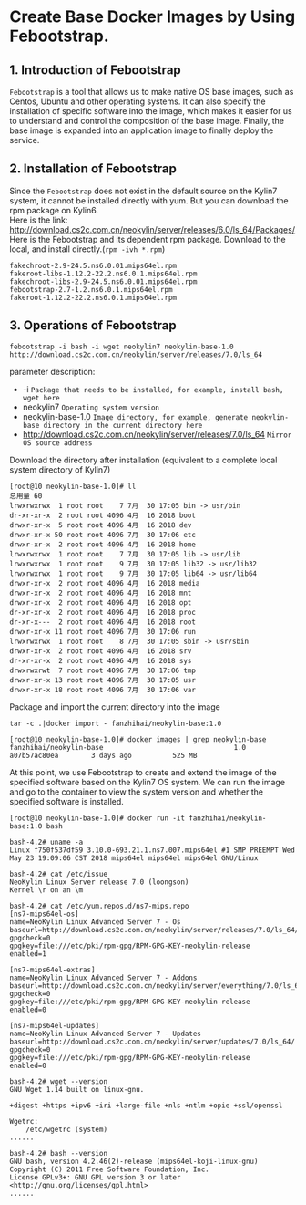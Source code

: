 # Create Base Docker Images by Using Febootstrap.
## 1. Introduction of Febootstrap
  `Febootstrap` is a tool that allows us to make native OS base images, such as Centos, Ubuntu and other operating systems. It can also specify the installation of specific software into the image, which makes it easier for us to understand and control the composition of the base image. Finally, the base image is expanded into an application image to finally deploy the service.

## 2. Installation of Febootstrap
  Since the `Febootstrap` does not exist in the default source on the Kylin7 system, it cannot be installed directly with yum. But you can download the rpm package on Kylin6.<br>
  Here is the link: http://download.cs2c.com.cn/neokylin/server/releases/6.0/ls_64/Packages/<br>
  Here is the Febootstrap and its dependent rpm package. Download to the local, and install directly.(`rpm -ivh *.rpm`)<br>
```
fakechroot-2.9-24.5.ns6.0.01.mips64el.rpm
fakeroot-libs-1.12.2-22.2.ns6.0.1.mips64el.rpm
fakechroot-libs-2.9-24.5.ns6.0.01.mips64el.rpm
febootstrap-2.7-1.2.ns6.0.1.mips64el.rpm
fakeroot-1.12.2-22.2.ns6.0.1.mips64el.rpm
```
## 3. Operations of Febootstrap
```
febootstrap -i bash -i wget neokylin7 neokylin-base-1.0 http://download.cs2c.com.cn/neokylin/server/releases/7.0/ls_64
```
parameter description:
* -i `Package that needs to be installed, for example, install bash, wget here`
* neokylin7      `Operating system version`
* neokylin-base-1.0  `Image directory, for example, generate neokylin-base directory in the current directory here`
* http://download.cs2c.com.cn/neokylin/server/releases/7.0/ls_64    `Mirror OS source address`

Download the directory after installation (equivalent to a complete local system directory of Kylin7)
```
[root@10 neokylin-base-1.0]# ll
总用量 60
lrwxrwxrwx  1 root root    7 7月  30 17:05 bin -> usr/bin
dr-xr-xr-x  2 root root 4096 4月  16 2018 boot
drwxr-xr-x  5 root root 4096 4月  16 2018 dev
drwxr-xr-x 50 root root 4096 7月  30 17:06 etc
drwxr-xr-x  2 root root 4096 4月  16 2018 home
lrwxrwxrwx  1 root root    7 7月  30 17:05 lib -> usr/lib
lrwxrwxrwx  1 root root    9 7月  30 17:05 lib32 -> usr/lib32
lrwxrwxrwx  1 root root    9 7月  30 17:05 lib64 -> usr/lib64
drwxr-xr-x  2 root root 4096 4月  16 2018 media
drwxr-xr-x  2 root root 4096 4月  16 2018 mnt
drwxr-xr-x  2 root root 4096 4月  16 2018 opt
dr-xr-xr-x  2 root root 4096 4月  16 2018 proc
dr-xr-x---  2 root root 4096 4月  16 2018 root
drwxr-xr-x 11 root root 4096 7月  30 17:06 run
lrwxrwxrwx  1 root root    8 7月  30 17:05 sbin -> usr/sbin
drwxr-xr-x  2 root root 4096 4月  16 2018 srv
dr-xr-xr-x  2 root root 4096 4月  16 2018 sys
drwxrwxrwt  7 root root 4096 7月  30 17:06 tmp
drwxr-xr-x 13 root root 4096 7月  30 17:05 usr
drwxr-xr-x 18 root root 4096 7月  30 17:06 var
```
Package and import the current directory into the image
```
tar -c .|docker import - fanzhihai/neokylin-base:1.0

[root@10 neokylin-base-1.0]# docker images | grep neokylin-base
fanzhihai/neokylin-base                                1.0                  a07b57ac80ea        3 days ago          525 MB
```

At this point, we use Febootstrap to create and extend the image of the specified software based on the Kylin7 OS system. We can run the image and go to the container to view the system version and whether the specified software is installed.
```
[root@10 neokylin-base-1.0]# docker run -it fanzhihai/neokylin-base:1.0 bash

bash-4.2# uname -a
Linux f750f537df59 3.10.0-693.21.1.ns7.007.mips64el #1 SMP PREEMPT Wed May 23 19:09:06 CST 2018 mips64el mips64el mips64el GNU/Linux

bash-4.2# cat /etc/issue          
NeoKylin Linux Server release 7.0 (loongson)
Kernel \r on an \m

bash-4.2# cat /etc/yum.repos.d/ns7-mips.repo 
[ns7-mips64el-os]
name=NeoKylin Linux Advanced Server 7 - Os
baseurl=http://download.cs2c.com.cn/neokylin/server/releases/7.0/ls_64/
gpgcheck=0
gpgkey=file:///etc/pki/rpm-gpg/RPM-GPG-KEY-neokylin-release
enabled=1

[ns7-mips64el-extras]
name=NeoKylin Linux Advanced Server 7 - Addons
baseurl=http://download.cs2c.com.cn/neokylin/server/everything/7.0/ls_64/
gpgcheck=0
gpgkey=file:///etc/pki/rpm-gpg/RPM-GPG-KEY-neokylin-release
enabled=0

[ns7-mips64el-updates]
name=NeoKylin Linux Advanced Server 7 - Updates
baseurl=http://download.cs2c.com.cn/neokylin/server/updates/7.0/ls_64/
gpgcheck=0
gpgkey=file:///etc/pki/rpm-gpg/RPM-GPG-KEY-neokylin-release
enabled=0

bash-4.2# wget --version
GNU Wget 1.14 built on linux-gnu.

+digest +https +ipv6 +iri +large-file +nls +ntlm +opie +ssl/openssl 

Wgetrc: 
    /etc/wgetrc (system)
......

bash-4.2# bash --version
GNU bash, version 4.2.46(2)-release (mips64el-koji-linux-gnu)
Copyright (C) 2011 Free Software Foundation, Inc.
License GPLv3+: GNU GPL version 3 or later <http://gnu.org/licenses/gpl.html>
......
```
